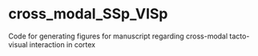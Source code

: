 # cross_modal_SSp_VISp
Code for generating figures for manuscript regarding cross-modal tacto-visual interaction in cortex
